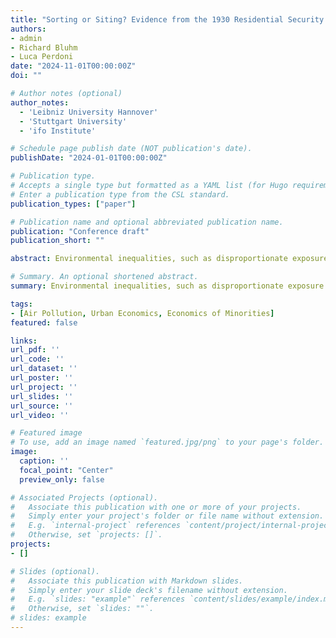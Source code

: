 ```yaml
---
title: "Sorting or Siting? Evidence from the 1930 Residential Security Maps"
authors:
- admin
- Richard Bluhm
- Luca Perdoni
date: "2024-11-01T00:00:00Z"
doi: ""

# Author notes (optional)
author_notes:
  - 'Leibniz University Hannover'
  - 'Stuttgart University'
  - 'ifo Institute'

# Schedule page publish date (NOT publication's date).
publishDate: "2024-01-01T00:00:00Z"

# Publication type.
# Accepts a single type but formatted as a YAML list (for Hugo requirements).
# Enter a publication type from the CSL standard.
publication_types: ["paper"]

# Publication name and optional abbreviated publication name.
publication: "Conference draft"
publication_short: ""

abstract: Environmental inequalities, such as disproportionate exposure to pollution and climate risks, persist across racial and socioeconomic groups in the United States. A key unresolved question is whether these disparities are driven by sorting (households moving into riskier areas) or siting (the placement of environmental hazards in marginalized neighborhoods). This paper provides causal evidence by leveraging discriminatory lending practices during the 1930s as a natural experiment. Using Residential Security Maps created by the Home Owners' Loan Corporation (HOLC), we combine machine learning predictions of counterfactual grades for unmapped cities with a spatial difference-in-differences design. Our findings confirm that HOLC maps increased racial segregation in the short and long run, especially in low-income neighborhoods. However, we find no evidence that environmental hazards---such as heat or flood risks---are disproportionately concentrated in treated neighborhoods. These results highlight the fundamental role of sorting, rather than siting, in driving the environmental inequalities observed today.

# Summary. An optional shortened abstract.
summary: Environmental inequalities, such as disproportionate exposure to pollution and climate risks, persist across racial and socioeconomic groups in the United States. A key unresolved question is whether these disparities are driven by sorting (households moving into riskier areas) or siting (the placement of environmental hazards in marginalized neighborhoods). This paper provides causal evidence by leveraging discriminatory lending practices during the 1930s as a natural experiment. Using Residential Security Maps created by the Home Owners' Loan Corporation (HOLC), we combine machine learning predictions of counterfactual grades for unmapped cities with a spatial difference-in-differences design. Our findings confirm that HOLC maps increased racial segregation in the short and long run, especially in low-income neighborhoods. However, we find no evidence that environmental hazards---such as heat or flood risks---are disproportionately concentrated in treated neighborhoods. These results highlight the fundamental role of sorting, rather than siting, in driving the environmental inequalities observed today.

tags:
- [Air Pollution, Urban Economics, Economics of Minorities]
featured: false

links:
url_pdf: ''
url_code: ''
url_dataset: ''
url_poster: ''
url_project: ''
url_slides: ''
url_source: ''
url_video: ''

# Featured image
# To use, add an image named `featured.jpg/png` to your page's folder. 
image:
  caption: ''
  focal_point: "Center"
  preview_only: false

# Associated Projects (optional).
#   Associate this publication with one or more of your projects.
#   Simply enter your project's folder or file name without extension.
#   E.g. `internal-project` references `content/project/internal-project/index.md`.
#   Otherwise, set `projects: []`.
projects:
- []

# Slides (optional).
#   Associate this publication with Markdown slides.
#   Simply enter your slide deck's filename without extension.
#   E.g. `slides: "example"` references `content/slides/example/index.md`.
#   Otherwise, set `slides: ""`.
# slides: example
---
```

